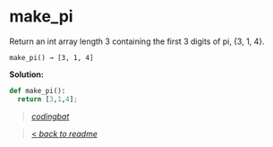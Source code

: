 # make_pi

Return an int array length 3 containing the first 3 digits of pi, {3, 1, 4}.

```
make_pi() → [3, 1, 4]
```

**Solution:**

```python
def make_pi():
  return [3,1,4];
```

> _[codingbat](https://codingbat.com/prob/p113659)_

> [< _back to readme_](/README.md)